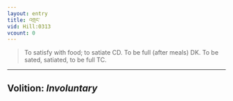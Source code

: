 ```yaml
---
layout: entry
title: འགྲང་
vid: Hill:0313
vcount: 0
---
```

> To satisfy with food; to satiate CD\. To be full (after meals) DK\. To be sated, satiated, to be full TC\.

---
Volition: _Involuntary_
---

